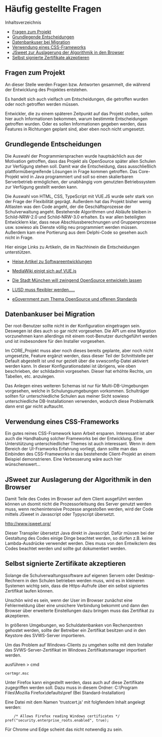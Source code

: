 # Häufig gestellte Fragen

Inhaltsverzeichnis
  * [Fragen zum Projekt](#fragen-zum-projekt)
  * [Grundlegende Entscheidungen](#grundlegende-entscheidungen)
  * [Datenbankuser bei Migration](#datenbankuser-bei-migration)
  * [Verwendung eines CSS-Frameworks](#verwendung-eines-css-frameworks)
  * [JSweet zur Auslagerung der Algorithmik in den Browser](#jsweet-zur-auslagerung-der-algorithmik-in-den-browser)
  * [Selbst signierte Zertifikate akzeptieren](#selbst-signierte-zertifikate-akzeptieren)



## Fragen zum Projekt

An dieser Stelle werden Fragen bzw. Antworten gesammelt, die während der Entwicklung des Projektes entstehen.

Es handelt sich auch vielfach um Entscheidungen, die getroffen wurden oder noch getroffen werden müssen.

Entwickler, die zu einem späteren Zeitpunkt auf das Projekt stoßen, sollen hier auch Informationen bekommen, warum bestimmte Entscheidungen getroffen wurden. Oder es sollen Informationen gegeben werden, dass Features in Richtungen geplant sind, aber eben noch nicht umgesetzt.


## Grundlegende Entscheidungen
Die Auswahl der Programmiersprachen wurde hauptsächlich aus der Motivation getroffen, dass das Projekt als OpenSource später allen Schulen zur Verfügung stehen soll. Damit war die Entscheidung, dass ausschließlich plattformübergreifende Lösungen in Frage kommen getroffen. Das Core-Projekt wird in Java programmiert und soll so einen skalierbaren Serverbetrieb ermöglichen, der unabhängig vom genutzten Betriebssystem zur Verfügung gestellt werden kann.

Die Auswahl von HTML, CSS, TypeScript mit VUE.JS wurde sehr stark von der Frage der Flexibilität geprägt. Außerdem hat das Projekt bisher wenig Altlasten was den Code angeht, der die Geschäftsprozesse der Schulverwaltung angeht. Bestehende Algorithmen und Abläufe bleiben in Schild-NRW-2.0 und Schild-NRW-3.0 erhalten. Es war allen beteiligten Entwicklern klar, dass neue Abschlussberechnungen und Gruppenprozesse usw. sowieso als Dienste völlig neu programmiert werden müssen. Außerdem kam eine Portierung aus dem Delphi-Code so gesehen auch nicht in Frage.

Hier einige Links zu Artikeln, die im Nachhinein die Entscheidungen unterstützen.

+ [Heise Artikel zu Softwareentwicklungen](https://www.heise.de/news/Kommentar-So-kann-Microsoft-die-Abwanderung-von-NET-Entwicklern-nicht-stoppen-4725901.html)

+ [MediaWiki einigt sich auf VUE.js](https://www.heise.de/developer/meldung/Renovierungsplaene-fuer-Phabricator-mit-Vue-js-4687279.html)

+ [Die Stadt München will zwingend OpenSource entwickeln lassen](https://www.heise.de/news/Gruen-Rot-Stadt-Muenchen-soll-rasch-fuenf-Open-Source-Projekte-entwickeln-4937719.html)

+ [LUSD muss flexibler werden.....](https://www.egovernment-computing.de/leistungsfaehige-it-services-fuer-hessische-schulverwaltung-durch-innovation-und-team-arbeit-a-536808/)

+ [eGovernment zum Thema OpenSource und offenen Standards](https://www.egovernment-computing.de/zwischen-open-source-und-open-standards-a-959060/)

## Datenbankuser bei Migration
Der root-Benutzer sollte nicht in der Konfiguration eingetragen sein. Deswegen ist dies auch so gar nicht vorgesehen. Die API um eine Migration vorzunehmen kann allerdings mit einem root-Benutzer durchgeführt werden und ist insbesondere für den Installer vorgesehen.

Im CORE_Projekt muss aber noch dieses bereits geplante, aber noch nicht umgesetzte, Feature ergänzt werden, dass dieser Teil der Schnittstelle per Default abgestellt ist und nur gezielt über die svwsconfig-Datei aktiviert werden kann. In dieser Konfigurationsdatei ist übrigens, wie oben beschrieben, der schildadmin vorgesehen. Dieser hat erhöhte Rechte, um Tabellen, etc. anzulegen.

Das Anlegen eines weiteren Schemas ist nur für Multi-DB-Umgebungen vorgesehen, welche in Schulungsumgebungen vorkommen. Schulträger sollten für unterschiedliche Schulen aus meiner Sicht sowieso unterschiedliche DB-Installationen verwenden, wodurch diese Problematik dann erst gar nicht auftaucht.


## Verwendung eines CSS-Frameworks
Ein gutes reines CSS-Framework kann Arbeit ersparen. Interessant ist aber auch die Handhabung solcher Frameworks bei der Entwicklung. Eine Unterstützung unterschiedlicher Themes ist auch interessant. Wenn in dem Bereich der UI-Framworks Erfahrung vorliegt, dann sollte man das Einbinden des CSS-Frameworks in das bestehende Client-Projekt an einem Beispiel demonstrieren. Eine Verbesserung wäre auch hier wünschenswert...


## JSweet zur Auslagerung der Algorithmik in den Browser
Damit Teile des Codes im Browser auf dem Client ausgeführt werden können un dsomit nicht die Prozessorleitsung des Server genutzt werden muss, wenn rechenintensive Prozesse angestoßen werden, wird der Code mittels JSweet in Javascript oder Typyscript übersetzt.

http://www.jsweet.org/

Dieser Transpiler übersetzt Java direkt in Javascript. Dafür müssen bei der Gestaltung des Codes einige Dinge beachtet werden, so dürfen z.B. keine Lambda-Ausdrücke verwendet werden. Dies muss von den Entwikclern des Codes beachtet werden und sollte gut dokumentiert werden.

## Selbst signierte Zertifikate akzeptieren
Solange die Schulverwaltungssoftware auf eigenen Servern oder Desktop-Rechnern in den Schulen betrieben werden muss, wird es in kleineren Systemen wichtg sein, dass die Https-Aufrufe über ein selbst signiertes Zertifikat laufen können.

Unschön wird es sein, wenn der User im Browser zunächst eine Fehlermeldung über eine unsichere Verbindung bekommt und dann den Browser über erweiterte Einstellungen dazu bringen muss das Zertifikat zu akzeptieren.

In größeren Umgebungen, wo Schuldatenbanken von Rechenzentren gehostet werden, sollte der Betreiber ein Zertifikat besitzen und in den Keystore des SVWS-Server importieren.

Um das Problem auf Windows-Clients zu umgehen sollte mit dem Installer das SVWS-Server-Zertifikat im Windows Zertifikatsmanager importiert werden. 

ausführen > cmd 

	certmgr.msc

Unter Firefox kann eingestellt werden, dass auch auf diese Zertifikate zugegriffen werden soll. Dazu muss in diesem Ordner: C:\Program Files\Mozilla Firefox\defaults\pref (Bei Standard-Installation)

Eine Datei mit dem Namen 'trustcert.js' mit folgfendem Inhalt angelegt werden:

		/* Allows Firefox reading Windows certificates */ pref("security.enterprise_roots.enabled", true);

Für Chrome und Edge scheint das nicht notwendig zu sein.